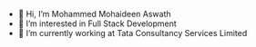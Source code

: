- 👋 Hi, I’m Mohammed Mohaideen Aswath
- 👀 I’m interested in Full Stack Development
- 🌱 I’m currently working at Tata Consultancy Services Limited


<!---
Mohammed-Mohaideen-Aswath/Mohammed-Mohaideen-Aswath is a ✨ special ✨ repository because its `README.md` (this file) appears on your GitHub profile.
You can click the Preview link to take a look at your changes.
--->

